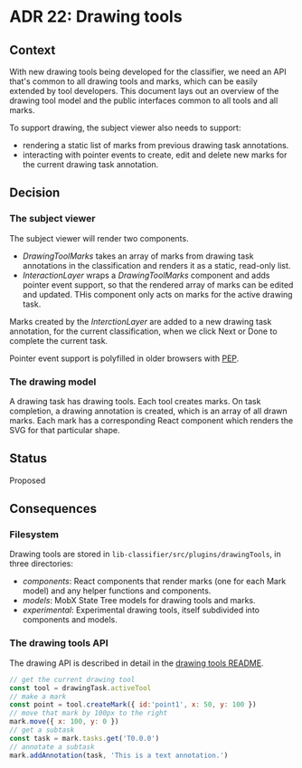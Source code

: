 # ADR 22: Drawing tools

## Context

With new drawing tools being developed for the classifier, we need an API that's common to all drawing tools and marks, which can be easily extended by tool developers. This document lays out an overview of the drawing tool model and the public interfaces common to all tools and all marks.

To support drawing, the subject viewer also needs to support:
- rendering a static list of marks from previous drawing task annotations.
- interacting with pointer events to create, edit and delete new marks for the current drawing task annotation.

## Decision

### The subject viewer

The subject viewer will render two components.
- _DrawingToolMarks_ takes an array of marks from drawing task annotations in the classification and renders it as a static, read-only list.
- _InteractionLayer_ wraps a _DrawingToolMarks_ component and adds pointer event support, so that the rendered array of marks can be edited and updated. THis component only acts on marks for the active drawing task.

Marks created by the _InterctionLayer_ are added to a new drawing task annotation, for the current classification, when we click Next or Done to complete the current task.

Pointer event support is polyfilled in older browsers with [PEP](https://github.com/jquery/PEP).

### The drawing model

A drawing task has drawing tools. Each tool creates marks. On task completion, a drawing annotation is created, which is an array of all drawn marks. Each mark has a corresponding React component which renders the SVG for that particular shape.

## Status

Proposed

## Consequences

### Filesystem

Drawing tools are stored in `lib-classifier/src/plugins/drawingTools`, in three directories:
- _components_: React components that render marks (one for each Mark model) and any helper functions and components.
- _models_: MobX State Tree models for drawing tools and marks.
- _experimental_: Experimental drawing tools, itself subdivided into components and models.

### The drawing tools API

The drawing API is described in detail in the [drawing tools README](https://github.com/zooniverse/front-end-monorepo/tree/master/packages/lib-classifier/src/plugins/drawingTools/README.md).

```js
// get the current drawing tool
const tool = drawingTask.activeTool
// make a mark
const point = tool.createMark({ id:'point1', x: 50, y: 100 })
// move that mark by 100px to the right
mark.move({ x: 100, y: 0 })
// get a subtask
const task = mark.tasks.get('T0.0.0')
// annotate a subtask
mark.addAnnotation(task, 'This is a text annotation.')
```

